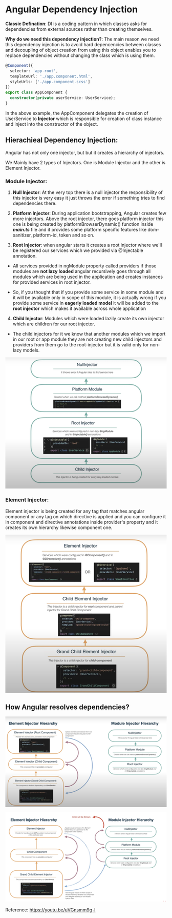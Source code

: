 # Angular Dependency Injection

**Classic Defination**:
DI is a coding pattern in which classes asks for dependencies from external sources rather than creating themselves.

**Why do we need this dependency injection?**:
The main reason we need this dependency injection is to avoid hard depencencies between classes and decoupling of object creation from using this object enables you to replace dependencies without changing the class which is using them.

```typescript
@Component({
  selector: 'app-root',
  templateUrl: './app.component.html',
  styleUrls: ['./app.component.scss']
})
export class AppComponent {
  constructor(private userService: UserService);
}
```

In the above example, the AppComponent delegates the creation of UserService to **Injector** which is responsible for creation of class instance and inject into the constructor of the object.

## **Hierachieal Dependency Injection:**

Angular has not only one injector, but but it creates a hierarchy of injectors.

We Mainly have 2 types of Injectors. One is Module Injector and the other is Element Injector.

### Module Injector:

1. **Null Injector**: At the very top there is a null injector the responsibility of this injector is very easy it just throws the error if something tries to find dependencies there.

2. **Platform Injector**: During application bootstrapping, Angular creates few more injectors. Above the root injector, there goes platform injector this one is being created by platformBrowserDynamic() function inside **_main.ts_** file and it provides some platform specific features like dom-sanitizer, platform-id, token and so on.

3. **Root Injector**: when angular starts it creates a root injector where we'll be registered our services which we provided via @Injectable annotation.

- All services provided in ngModule property called providers if those modules are **not lazy loaded** angular recursively goes through all modules which are being used in the application and creates instances for provided services in root injector.

- So, if you thought that if you provide some service in some module and it will be available only in scope of this module, it is actually wrong if you provide some service in **eagerly loaded model** it will be added to the **root injector** which makes it available across whole application

4. **Child Injector**:
   Modules which were loaded lazily create its own injector which are children for our root injector.

- The child injectors for it we know that another modules which we import in our root or app module they are not creating new child injectors and providers from them go to the root-injector but it is valid only for non-lazy models.

![module-injector](./assets/module-injectors.png)

### Element Injector:

Element injector is being created for any tag that matches angular component or any tag on which directive is applied and you can configure it in component and directive annotations inside provider's property and it creates its own hierarchy likewise component one.

![element-injector](./assets/element-injector.png)

## How Angular resolves dependencies?

![dependency-resolution](./assets/dependency-resolution-1.png)

![dependency-resolution](./assets/dependency-resolution-2.png)

Reference:
https://youtu.be/uVGnsmm9g-I
